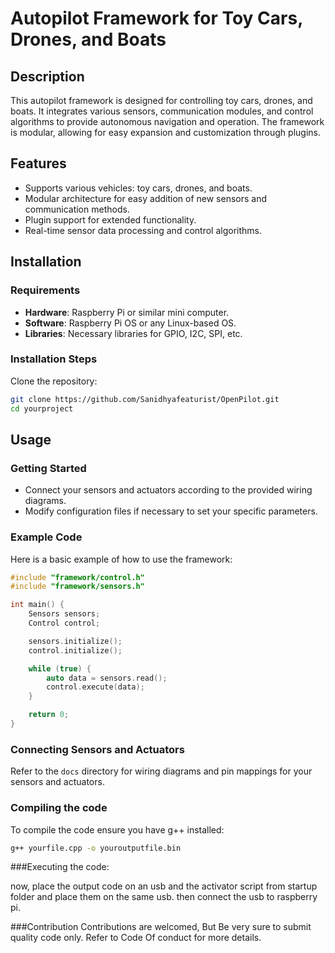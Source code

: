 # Autopilot Framework for Toy Cars, Drones, and Boats

## Description
This autopilot framework is designed for controlling toy cars, drones, and boats. It integrates various sensors, communication modules, and control algorithms to provide autonomous navigation and operation. The framework is modular, allowing for easy expansion and customization through plugins.

## Features
- Supports various vehicles: toy cars, drones, and boats.
- Modular architecture for easy addition of new sensors and communication methods.
- Plugin support for extended functionality.
- Real-time sensor data processing and control algorithms.

## Installation

### Requirements
- **Hardware**: Raspberry Pi or similar mini computer.
- **Software**: Raspberry Pi OS or any Linux-based OS.
- **Libraries**: Necessary libraries for GPIO, I2C, SPI, etc.

### Installation Steps
 Clone the repository:
   ```bash
   git clone https://github.com/Sanidhyafeaturist/OpenPilot.git
   cd yourproject
```

## Usage

### Getting Started
- Connect your sensors and actuators according to the provided wiring diagrams.
- Modify configuration files if necessary to set your specific parameters.

### Example Code
Here is a basic example of how to use the framework:

```cpp
#include "framework/control.h"
#include "framework/sensors.h"

int main() {
    Sensors sensors;
    Control control;

    sensors.initialize();
    control.initialize();

    while (true) {
        auto data = sensors.read();
        control.execute(data);
    }

    return 0;
}
```

### Connecting Sensors and Actuators
Refer to the `docs` directory for wiring diagrams and pin mappings for your sensors and actuators.

### Compiling the code
To compile the code ensure you have g++ installed:

```bash
g++ yourfile.cpp -o youroutputfile.bin
```

###Executing the code:

now, place the output code on an usb and the activator script from startup folder and place them on the same usb.
then connect the usb to raspberry pi.

###Contribution
Contributions are welcomed, But Be very sure to submit quality code only. Refer to Code Of conduct for more details.

